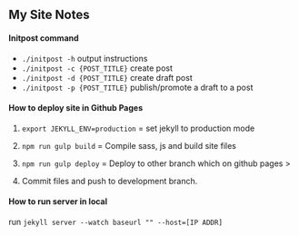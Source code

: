 ## My Site Notes

#### Initpost command
- `./initpost -h` output instructions
- `./initpost -c {POST_TITLE}` create post
- `./initpost -d {POST_TITLE}` create draft post
- `./initpost -p {POST_TITLE}` publish/promote a draft to a post

#### How to deploy site in Github Pages
1. `export JEKYLL_ENV=production` = set jekyll to production mode

2. `npm run gulp build` = Compile sass, js and build site files

3. `npm run gulp deploy` = Deploy to other branch which on github pages >

4. Commit files and push to development branch.


#### How to run server in local
run `jekyll server --watch baseurl "" --host=[IP ADDR]`
